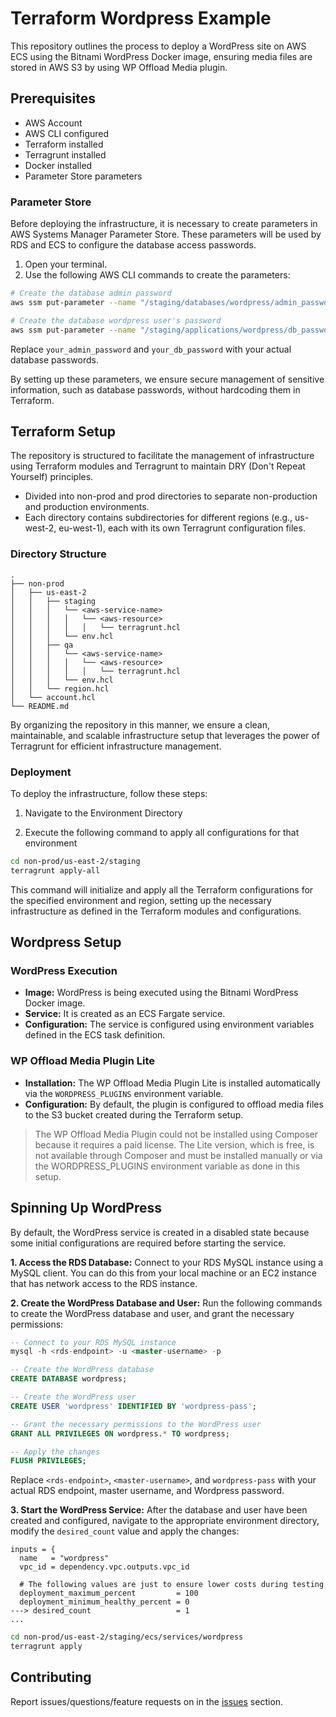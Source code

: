# Terraform Wordpress Example

This repository outlines the process to deploy a WordPress site on AWS ECS using the Bitnami WordPress Docker image, ensuring media files are stored in AWS S3 by using WP Offload Media plugin.

## Prerequisites

- AWS Account
- AWS CLI configured
- Terraform installed
- Terragrunt installed
- Docker installed
- Parameter Store parameters

### Parameter Store
Before deploying the infrastructure, it is necessary to create parameters in AWS Systems Manager Parameter Store. These parameters will be used by RDS and ECS to configure the database access passwords.

1. Open your terminal.
1. Use the following AWS CLI commands to create the parameters:
```bash
# Create the database admin password
aws ssm put-parameter --name "/staging/databases/wordpress/admin_password" --value "your_admin_password" --type "SecureString"

# Create the database wordpress user's password
aws ssm put-parameter --name "/staging/applications/wordpress/db_password" --value "your_db_password" --type "SecureString"
```
Replace `your_admin_password` and `your_db_password` with your actual database passwords.

By setting up these parameters, we ensure secure management of sensitive information, such as database passwords, without hardcoding them in Terraform.

## Terraform Setup

The repository is structured to facilitate the management of infrastructure using Terraform modules and Terragrunt to maintain DRY (Don't Repeat Yourself) principles.

- Divided into non-prod and prod directories to separate non-production and production environments.
- Each directory contains subdirectories for different regions (e.g., us-west-2, eu-west-1), each with its own Terragrunt configuration files.

### Directory Structure
```
.
├── non-prod
│   ├── us-east-2
│   │   ├── staging
│   │   │   └── <aws-service-name>
│   │   │   │   └── <aws-resource>
│   │   │   │   │   └── terragrunt.hcl 
│   │   │   └── env.hcl
│   │   ├── qa
│   │   │   └── <aws-service-name>
│   │   │   │   └── <aws-resource>
│   │   │   │   │   └── terragrunt.hcl 
│   │   │   └── env.hcl
│   │   └── region.hcl
│   └── account.hcl
└── README.md
```

By organizing the repository in this manner, we ensure a clean, maintainable, and scalable infrastructure setup that leverages the power of Terragrunt for efficient infrastructure management.

### Deployment
To deploy the infrastructure, follow these steps:

1. Navigate to the Environment Directory

2. Execute the following command to apply all configurations for that environment
```bash
cd non-prod/us-east-2/staging
terragrunt apply-all
```

This command will initialize and apply all the Terraform configurations for the specified environment and region, setting up the necessary infrastructure as defined in the Terraform modules and configurations.

## Wordpress Setup
### WordPress Execution
- **Image:** WordPress is being executed using the Bitnami WordPress Docker image.
- **Service:** It is created as an ECS Fargate service.
- **Configuration:** The service is configured using environment variables defined in the ECS task definition.

### WP Offload Media Plugin Lite
- **Installation:** The WP Offload Media Plugin Lite is installed automatically via the `WORDPRESS_PLUGINS` environment variable.
- **Configuration:** By default, the plugin is configured to offload media files to the S3 bucket created during the Terraform setup.

> The WP Offload Media Plugin could not be installed using Composer because it requires a paid license. The Lite version, which is free, is not available through Composer and must be installed manually or via the WORDPRESS_PLUGINS environment variable as done in this setup.

## Spinning Up WordPress
By default, the WordPress service is created in a disabled state because some initial configurations are required before starting the service.

**1. Access the RDS Database:**
Connect to your RDS MySQL instance using a MySQL client. You can do this from your local machine or an EC2 instance that has network access to the RDS instance.

**2. Create the WordPress Database and User:**
Run the following commands to create the WordPress database and user, and grant the necessary permissions:
```sql
-- Connect to your RDS MySQL instance
mysql -h <rds-endpoint> -u <master-username> -p

-- Create the WordPress database
CREATE DATABASE wordpress;

-- Create the WordPress user
CREATE USER 'wordpress' IDENTIFIED BY 'wordpress-pass';

-- Grant the necessary permissions to the WordPress user
GRANT ALL PRIVILEGES ON wordpress.* TO wordpress;

-- Apply the changes
FLUSH PRIVILEGES;
```
Replace `<rds-endpoint>`, `<master-username>`, and `wordpress-pass` with your actual RDS endpoint, master username, and Wordpress password.

**3. Start the WordPress Service:**
After the database and user have been created and configured, navigate to the appropriate environment directory, modify the `desired_count` value and apply the changes:

```hcl
inputs = {
  name   = "wordpress"
  vpc_id = dependency.vpc.outputs.vpc_id

  # The following values are just to ensure lower costs during testing
  deployment_maximum_percent         = 100
  deployment_minimum_healthy_percent = 0
---> desired_count                   = 1
...
```
```bash
cd non-prod/us-east-2/staging/ecs/services/wordpress
terragrunt apply
```


## Contributing
Report issues/questions/feature requests on in the [issues](https://github.com/terraform-aws-modules/terraform-aws-vpc/issues/new) section.
